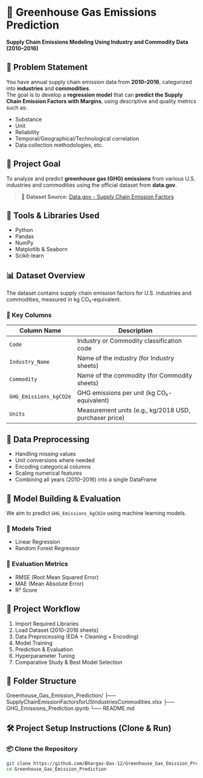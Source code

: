 # 🌱 Greenhouse Gas Emissions Prediction

**Supply Chain Emissions Modeling Using Industry and Commodity Data (2010–2016)**

## 📌 Problem Statement

You have annual supply chain emission data from **2010–2016**, categorized into **industries** and **commodities**.  
The goal is to develop a **regression model** that can **predict the Supply Chain Emission Factors with Margins**, using descriptive and quality metrics such as:
- Substance  
- Unit  
- Reliability  
- Temporal/Geographical/Technological correlation  
- Data collection methodologies, etc.

## 🎯 Project Goal

To analyze and predict **greenhouse gas (GHG) emissions** from various U.S. industries and commodities using the official dataset from **data.gov**.

> 🔗 **Dataset Source:** [Data.gov - Supply Chain Emission Factors](https://catalog.data.gov/dataset/supply-chain-greenhouse-gas-emission-factors-for-us-industries-and-commodities)

## 🧰 Tools & Libraries Used

- Python  
- Pandas  
- NumPy  
- Matplotlib & Seaborn  
- Scikit-learn  

## 📊 Dataset Overview

The dataset contains supply chain emission factors for U.S. industries and commodities, measured in kg CO₂-equivalent.

### 🔑 Key Columns

| Column Name             | Description                                         |
|-------------------------|-----------------------------------------------------|
| `Code`                  | Industry or Commodity classification code          |
| `Industry_Name`         | Name of the industry (for Industry sheets)         |
| `Commodity`             | Name of the commodity (for Commodity sheets)       |
| `GHG_Emissions_kgCO2e`  | GHG emissions per unit (kg CO₂-equivalent)         |
| `Units`                 | Measurement units (e.g., kg/2018 USD, purchaser price) |

## 🧹 Data Preprocessing

- Handling missing values  
- Unit conversions where needed  
- Encoding categorical columns  
- Scaling numerical features  
- Combining all years (2010–2016) into a single DataFrame  

## 🤖 Model Building & Evaluation

We aim to predict `GHG_Emissions_kgCO2e` using machine learning models.

### 🧪 Models Tried

- Linear Regression  
- Random Forest Regressor  

### 📐 Evaluation Metrics

- RMSE (Root Mean Squared Error)  
- MAE (Mean Absolute Error)  
- R² Score  

## 🚀 Project Workflow

1. Import Required Libraries  
2. Load Dataset (2010–2016 sheets)  
3. Data Preprocessing (EDA + Cleaning + Encoding)  
4. Model Training  
5. Prediction & Evaluation  
6. Hyperparameter Tuning  
7. Comparative Study & Best Model Selection  

## 📁 Folder Structure
Greenhouse_Gas_Emission_Prediction/
 ├── SupplyChainEmissionFactorsforUSIndustriesCommodities.xlsx
 ├── GHG_Emissions_Prediction.ipynb
 └── README.md

## 🛠️ Project Setup Instructions (Clone & Run)

### 📦 Clone the Repository

```bash
git clone https://github.com/Bhargav-Das-12/Greenhouse_Gas_Emission_Prediction.git
cd Greenhouse_Gas_Emission_Prediction
